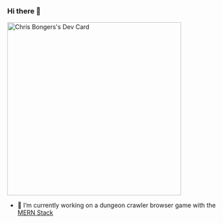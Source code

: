 ### Hi there 👋

<a href="https://app.daily.dev/DailyDevTips"><img src="https://github.com/Erryon/Erryon/blob/master/devcard.svg" width="400" alt="Chris Bongers's Dev Card"/></a>

- 🔭 I’m currently working on a dungeon crawler browser game with the <a href="https://www.mongodb.com/mern-stack#:~:text=MERN%20stands%20for%20MongoDB%2C%20Express,a%20client%2Dside%20JavaScript%20framework">MERN Stack</a>

